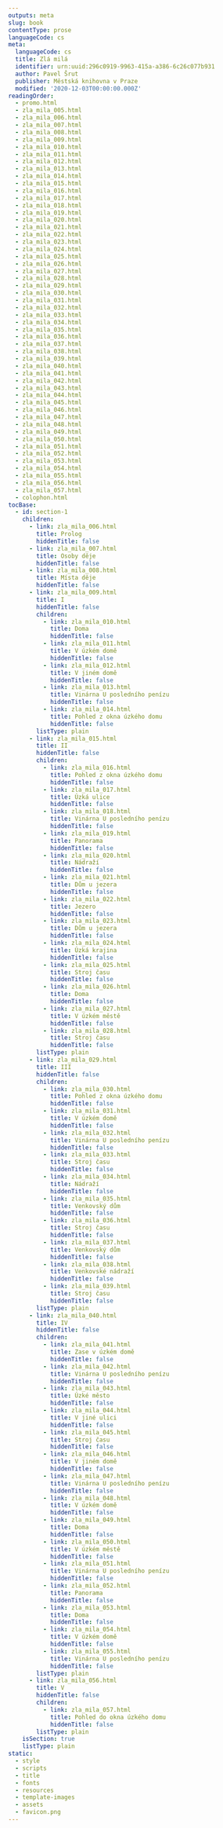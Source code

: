 ```yaml
---
outputs: meta
slug: book
contentType: prose
languageCode: cs
meta:
  languageCode: cs
  title: Zlá milá
  identifier: urn:uuid:296c0919-9963-415a-a386-6c26c077b931
  author: Pavel Šrut
  publisher: Městská knihovna v Praze
  modified: '2020-12-03T00:00:00.000Z'
readingOrder:
  - promo.html
  - zla_mila_005.html
  - zla_mila_006.html
  - zla_mila_007.html
  - zla_mila_008.html
  - zla_mila_009.html
  - zla_mila_010.html
  - zla_mila_011.html
  - zla_mila_012.html
  - zla_mila_013.html
  - zla_mila_014.html
  - zla_mila_015.html
  - zla_mila_016.html
  - zla_mila_017.html
  - zla_mila_018.html
  - zla_mila_019.html
  - zla_mila_020.html
  - zla_mila_021.html
  - zla_mila_022.html
  - zla_mila_023.html
  - zla_mila_024.html
  - zla_mila_025.html
  - zla_mila_026.html
  - zla_mila_027.html
  - zla_mila_028.html
  - zla_mila_029.html
  - zla_mila_030.html
  - zla_mila_031.html
  - zla_mila_032.html
  - zla_mila_033.html
  - zla_mila_034.html
  - zla_mila_035.html
  - zla_mila_036.html
  - zla_mila_037.html
  - zla_mila_038.html
  - zla_mila_039.html
  - zla_mila_040.html
  - zla_mila_041.html
  - zla_mila_042.html
  - zla_mila_043.html
  - zla_mila_044.html
  - zla_mila_045.html
  - zla_mila_046.html
  - zla_mila_047.html
  - zla_mila_048.html
  - zla_mila_049.html
  - zla_mila_050.html
  - zla_mila_051.html
  - zla_mila_052.html
  - zla_mila_053.html
  - zla_mila_054.html
  - zla_mila_055.html
  - zla_mila_056.html
  - zla_mila_057.html
  - colophon.html
tocBase:
  - id: section-1
    children:
      - link: zla_mila_006.html
        title: Prolog
        hiddenTitle: false
      - link: zla_mila_007.html
        title: Osoby děje
        hiddenTitle: false
      - link: zla_mila_008.html
        title: Místa děje
        hiddenTitle: false
      - link: zla_mila_009.html
        title: I
        hiddenTitle: false
        children:
          - link: zla_mila_010.html
            title: Doma
            hiddenTitle: false
          - link: zla_mila_011.html
            title: V úzkém domě
            hiddenTitle: false
          - link: zla_mila_012.html
            title: V jiném domě
            hiddenTitle: false
          - link: zla_mila_013.html
            title: Vinárna U posledního penízu
            hiddenTitle: false
          - link: zla_mila_014.html
            title: Pohled z okna úzkého domu
            hiddenTitle: false
        listType: plain
      - link: zla_mila_015.html
        title: II
        hiddenTitle: false
        children:
          - link: zla_mila_016.html
            title: Pohled z okna úzkého domu
            hiddenTitle: false
          - link: zla_mila_017.html
            title: Úzká ulice
            hiddenTitle: false
          - link: zla_mila_018.html
            title: Vinárna U posledního penízu
            hiddenTitle: false
          - link: zla_mila_019.html
            title: Panorama
            hiddenTitle: false
          - link: zla_mila_020.html
            title: Nádraží
            hiddenTitle: false
          - link: zla_mila_021.html
            title: Dům u jezera
            hiddenTitle: false
          - link: zla_mila_022.html
            title: Jezero
            hiddenTitle: false
          - link: zla_mila_023.html
            title: Dům u jezera
            hiddenTitle: false
          - link: zla_mila_024.html
            title: Úzká krajina
            hiddenTitle: false
          - link: zla_mila_025.html
            title: Stroj času
            hiddenTitle: false
          - link: zla_mila_026.html
            title: Doma
            hiddenTitle: false
          - link: zla_mila_027.html
            title: V úzkém městě
            hiddenTitle: false
          - link: zla_mila_028.html
            title: Stroj času
            hiddenTitle: false
        listType: plain
      - link: zla_mila_029.html
        title: III
        hiddenTitle: false
        children:
          - link: zla_mila_030.html
            title: Pohled z okna úzkého domu
            hiddenTitle: false
          - link: zla_mila_031.html
            title: V úzkém domě
            hiddenTitle: false
          - link: zla_mila_032.html
            title: Vinárna U posledního penízu
            hiddenTitle: false
          - link: zla_mila_033.html
            title: Stroj času
            hiddenTitle: false
          - link: zla_mila_034.html
            title: Nádraží
            hiddenTitle: false
          - link: zla_mila_035.html
            title: Venkovský dům
            hiddenTitle: false
          - link: zla_mila_036.html
            title: Stroj času
            hiddenTitle: false
          - link: zla_mila_037.html
            title: Venkovský dům
            hiddenTitle: false
          - link: zla_mila_038.html
            title: Venkovské nádraží
            hiddenTitle: false
          - link: zla_mila_039.html
            title: Stroj času
            hiddenTitle: false
        listType: plain
      - link: zla_mila_040.html
        title: IV
        hiddenTitle: false
        children:
          - link: zla_mila_041.html
            title: Zase v úzkém domě
            hiddenTitle: false
          - link: zla_mila_042.html
            title: Vinárna U posledního penízu
            hiddenTitle: false
          - link: zla_mila_043.html
            title: Úzké město
            hiddenTitle: false
          - link: zla_mila_044.html
            title: V jiné ulici
            hiddenTitle: false
          - link: zla_mila_045.html
            title: Stroj času
            hiddenTitle: false
          - link: zla_mila_046.html
            title: V jiném domě
            hiddenTitle: false
          - link: zla_mila_047.html
            title: Vinárna U posledního penízu
            hiddenTitle: false
          - link: zla_mila_048.html
            title: V úzkém domě
            hiddenTitle: false
          - link: zla_mila_049.html
            title: Doma
            hiddenTitle: false
          - link: zla_mila_050.html
            title: V úzkém městě
            hiddenTitle: false
          - link: zla_mila_051.html
            title: Vinárna U posledního penízu
            hiddenTitle: false
          - link: zla_mila_052.html
            title: Panorama
            hiddenTitle: false
          - link: zla_mila_053.html
            title: Doma
            hiddenTitle: false
          - link: zla_mila_054.html
            title: V úzkém domě
            hiddenTitle: false
          - link: zla_mila_055.html
            title: Vinárna U posledního penízu
            hiddenTitle: false
        listType: plain
      - link: zla_mila_056.html
        title: V
        hiddenTitle: false
        children:
          - link: zla_mila_057.html
            title: Pohled do okna úzkého domu
            hiddenTitle: false
        listType: plain
    isSection: true
    listType: plain
static:
  - style
  - scripts
  - title
  - fonts
  - resources
  - template-images
  - assets
  - favicon.png
---
```

